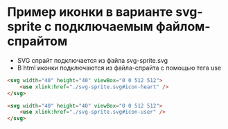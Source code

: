 # Пример иконки в варианте svg-sprite с подключаемым файлом-спрайтом

- SVG спрайт подключается из файла svg-sprite.svg
- В html иконки подключаются из файла-спрайта с помощью тега use

```html
<svg width="40" height="40" viewBox="0 0 512 512">
    <use xlink:href="./svg-sprite.svg#icon-heart" />
</svg>

<svg width="40" height="40" viewBox="0 0 512 512">
    <use xlink:href="./svg-sprite.svg#icon-user" />
</svg>
```